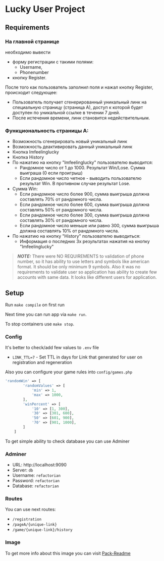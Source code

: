 # Lucky User Project
## Requirements
### На главной странице
    
необходимо вывести
* форму регистрации с такими полями:
  - Username,
  - Phonenumber
* кнопку Register.

После того как пользователь заполнил поля и нажал кнопку Register, происходит следующее:
* Пользователь получает сгенерированный уникальный линк на специальную страницу (страница А),
доступ к которой будет доступен по уникальной ссылке в течении 7 дней.
* После истечения времени, линк становится недействительным.

### Функциональность страницы А:
   * Возможность сгенерировать новый уникальный линк
   * Возможность деактивировать данный уникальный линк
   * Кнопка Imfeelinglucky
   * Кнопка History
   * По нажатию на кнопку "Imfeelinglucky" пользователю выводится:
     * Рандомное число от 1 до 1000. Результат Win/Lose. Сумма выиграша (0 если проигрыш)
     * Если рандомное число четное - выводить пользователю результат Win. В противном случае
     результат Lose.
   * Сумма Win:
     * Если рандомное число более 900, сумма выигрыша должна составлять 70% от
   рандомного числа.
     * Если рандомное число более 600, сумма выигрыша должна составлять
   50% от рандомного числа. 
     * Если рандомное число более 300, сумма выигрыша должна
   составлять 30% от рандомного числа.
     * Если рандомное число меньше или равно 300, сумма
   выигрыша должна составлять 10% от рандомного числа.
   * По нажатию на кнопку "History" пользователю выводиться:
     * Информация о последних 3х результатах нажатия на кнопку "Imfeelinglucky"

> **_NOTE:_**  There were NO REQUIREMENTS to validation of phone number, so it has ability to use letters and symbols like american format. It should be only minimum 9 symbols.
> Also it was no requirements to validate user so application has ability to create few accounts with same data. It looks like different users for application. 

## Setup
Run `make compile` on first run

Next time you can run app via `make run`.

To stop containers use `make stop`.

### Config
It's better to check/add few values to `.env` file
* `LINK_TTL=7` - Set TTL in days for Link that generated for user on registration and regeneration

Also you can configure your game rules into `config/games.php`

```php
'randomWin' => [
        'randomValues' => [
            'min' => 1,
            'max' => 1000,
        ],
        'winPercent' => [
            '10' => [1, 300],
            '30' => [301, 600],
            '50' => [601, 900],
            '70' => [901, 1000],
        ]
    ]
```

To get simple ability to check database you can use Adminer
### Adminer
- URL: http://localhost:9090
- Server: `db`
- Username: `refactorian`
- Password: `refactorian`
- Database: `refactorian`

### Routes
You can use next routes:

* `/registration`
* `/pageA/{unique-link}`
* `/game/{unique-link}/history`

### Image
To get more info about this image you can visit [Pack-Readme](Pack-readme.md)
